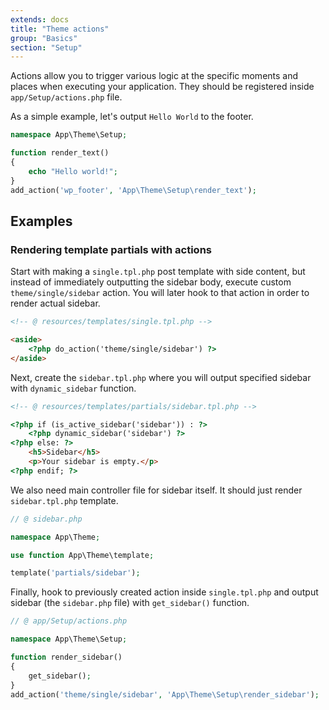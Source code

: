 ```yaml
---
extends: docs
title: "Theme actions"
group: "Basics"
section: "Setup"
---
```


Actions allow you to trigger various logic at the specific moments and places when executing your application. They should be registered inside `app/Setup/actions.php` file.

As a simple example, let's output `Hello World` to the footer.

```php
namespace App\Theme\Setup;

function render_text()
{
    echo "Hello world!";
}
add_action('wp_footer', 'App\Theme\Setup\render_text');
```

## Examples

### Rendering template partials with actions

Start with making a `single.tpl.php` post template with side content, but instead of immediately outputting the sidebar body, execute custom `theme/single/sidebar` action. You will later hook to that action in order to render actual sidebar.

```html
<!-- @ resources/templates/single.tpl.php -->

<aside>
    <?php do_action('theme/single/sidebar') ?>
</aside>
```

Next, create the `sidebar.tpl.php` where you will output specified sidebar with `dynamic_sidebar` function.

```html
<!-- @ resources/templates/partials/sidebar.tpl.php -->

<?php if (is_active_sidebar('sidebar')) : ?>
    <?php dynamic_sidebar('sidebar') ?>
<?php else: ?>
    <h5>Sidebar</h5>
    <p>Your sidebar is empty.</p>
<?php endif; ?>
```

We also need main controller file for sidebar itself. It should just render `sidebar.tpl.php` template.

```php
// @ sidebar.php

namespace App\Theme;

use function App\Theme\template;

template('partials/sidebar');
```

Finally, hook to previously created action inside `single.tpl.php` and output sidebar (the `sidebar.php` file) with `get_sidebar()` function.

```php
// @ app/Setup/actions.php

namespace App\Theme\Setup;

function render_sidebar()
{
    get_sidebar();
}
add_action('theme/single/sidebar', 'App\Theme\Setup\render_sidebar');
```